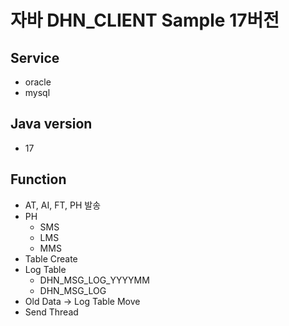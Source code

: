 # 자바 DHN_CLIENT Sample 17버전
## Service
- oracle
- mysql

## Java version
- 17

## Function
- AT, AI, FT, PH 발송
- PH
    * SMS
    * LMS
    * MMS
- Table Create
- Log Table
    * DHN_MSG_LOG_YYYYMM
    * DHN_MSG_LOG
- Old Data -> Log Table Move
- Send Thread